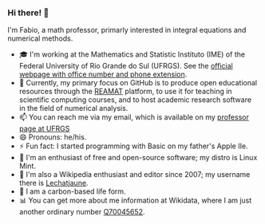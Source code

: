 ### Hi there! 👋

I'm Fabio, a math professor, primarly interested in integral equations and numerical methods.

- 🎓 I'm working at the Mathematics and Statistic Instituto (IME) of the Federal University of Rio Grande do Sul (UFRGS). See the [official webpage with office number and phone extension](https://www.ufrgs.br/ime/professores/bacharel-matematica/#).
- 🔭 Currently, my primary focus on GitHub is to produce open educational resources through the [REAMAT](https://github.com/reamat/) platform, to use it for teaching in scientific computing courses, and to host academic research software in the field of numerical analysis.
- 📫 You can reach me via my email, which is available on my [professor page at UFRGS](https://professor.ufrgs.br/azevedo/contact_owner)
- 😄 Pronouns: he/his.
- ⚡ Fun fact: I started programming with Basic on my father's Apple IIe.
- 🐧 I'm an enthusiast of free and open-source software; my distro is Linux Mint.
- 📖 I'm also a Wikipedia enthusiast and editor since 2007; my username there is [Lechatjaune](https://pt.wikipedia.org/wiki/Usu%C3%A1rio:Lechatjaune).
- 🔬 I am a carbon-based life form.
- 📊 You can get more about me information at Wikidata, where I am just another ordinary number [Q70045652](https://www.wikidata.org/wiki/Q70045652).

